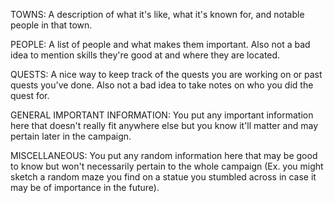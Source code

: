TOWNS: A description of what it's like, what it's known for, and notable people in that town.

PEOPLE: A list of people and what makes them important. Also not a bad idea to mention skills they're good at and where they are located.

QUESTS: A nice way to keep track of the quests you are working on or past quests you've done. Also not a bad idea to take notes on who you did the quest for.

GENERAL IMPORTANT INFORMATION: You put any important information here that doesn't really fit anywhere else but you know it'll matter and may pertain later in the campaign.

MISCELLANEOUS: You put any random information here that may be good to know but won't necessarily pertain to the whole campaign (Ex. you might sketch a random maze you find on a statue you stumbled across in case it may be of importance in the future).